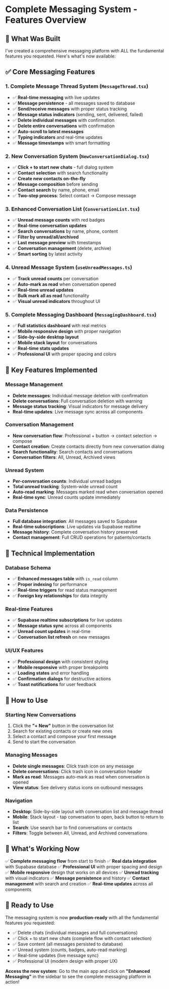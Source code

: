 # Complete Messaging System - Features Overview

## 🚀 What Was Built

I've created a comprehensive messaging platform with ALL the fundamental features you requested. Here's what's now available:

## ✅ Core Messaging Features

### 1. **Complete Message Thread System** (`MessageThread.tsx`)
- ✅ **Real-time messaging** with live updates
- ✅ **Message persistence** - all messages saved to database
- ✅ **Send/receive messages** with proper status tracking
- ✅ **Message status indicators** (sending, sent, delivered, failed)
- ✅ **Delete individual messages** with confirmation
- ✅ **Delete entire conversations** with confirmation
- ✅ **Auto-scroll to latest messages**
- ✅ **Typing indicators** and real-time updates
- ✅ **Message timestamps** with smart formatting

### 2. **New Conversation System** (`NewConversationDialog.tsx`)
- ✅ **Click + to start new chats** - full dialog system
- ✅ **Contact selection** with search functionality
- ✅ **Create new contacts on-the-fly**
- ✅ **Message composition** before sending
- ✅ **Contact search** by name, phone, email
- ✅ **Two-step process**: Select contact → Compose message

### 3. **Enhanced Conversation List** (`ConversationList.tsx`)
- ✅ **Unread message counts** with red badges
- ✅ **Real-time conversation updates**
- ✅ **Search conversations** by name, phone, content
- ✅ **Filter by unread/all/archived**
- ✅ **Last message preview** with timestamps
- ✅ **Conversation management** (delete, archive)
- ✅ **Smart sorting** by latest activity

### 4. **Unread Message System** (`useUnreadMessages.ts`)
- ✅ **Track unread counts** per conversation
- ✅ **Auto-mark as read** when conversation opened
- ✅ **Real-time unread updates**
- ✅ **Bulk mark all as read** functionality
- ✅ **Visual unread indicators** throughout UI

### 5. **Complete Messaging Dashboard** (`MessagingDashboard.tsx`)
- ✅ **Full statistics dashboard** with real metrics
- ✅ **Mobile responsive design** with proper navigation
- ✅ **Side-by-side desktop layout**
- ✅ **Mobile stack layout** for conversations
- ✅ **Real-time stats updates**
- ✅ **Professional UI** with proper spacing and colors

## 🎯 Key Features Implemented

### Message Management
- **Delete messages**: Individual message deletion with confirmation
- **Delete conversations**: Full conversation deletion with warning
- **Message status tracking**: Visual indicators for message delivery
- **Real-time updates**: Live message sync across all components

### Conversation Management
- **New conversation flow**: Professional + button → contact selection → compose
- **Contact creation**: Create contacts directly from new conversation dialog
- **Search functionality**: Search contacts and conversations
- **Conversation filters**: All, Unread, Archived views

### Unread System
- **Per-conversation counts**: Individual unread badges
- **Total unread tracking**: System-wide unread count
- **Auto-read marking**: Messages marked read when conversation opened
- **Real-time sync**: Unread counts update immediately

### Data Persistence
- **Full database integration**: All messages saved to Supabase
- **Real-time subscriptions**: Live updates via Supabase realtime
- **Message history**: Complete conversation history preserved
- **Contact management**: Full CRUD operations for patients/contacts

## 🔧 Technical Implementation

### Database Schema
- ✅ **Enhanced messages table** with `is_read` column
- ✅ **Proper indexing** for performance
- ✅ **Real-time triggers** for read status management
- ✅ **Foreign key relationships** for data integrity

### Real-time Features
- ✅ **Supabase realtime subscriptions** for live updates
- ✅ **Message status sync** across all components
- ✅ **Unread count updates** in real-time
- ✅ **Conversation list refresh** on new messages

### UI/UX Features
- ✅ **Professional design** with consistent styling
- ✅ **Mobile responsive** with proper breakpoints
- ✅ **Loading states** and error handling
- ✅ **Confirmation dialogs** for destructive actions
- ✅ **Toast notifications** for user feedback

## 📱 How to Use

### Starting New Conversations
1. Click the **"+ New"** button in the conversation list
2. Search for existing contacts or create new ones
3. Select a contact and compose your first message
4. Send to start the conversation

### Managing Messages
- **Delete single messages**: Click trash icon on any message
- **Delete conversations**: Click trash icon in conversation header
- **Mark as read**: Messages auto-mark as read when conversation is opened
- **View status**: See delivery status icons on outbound messages

### Navigation
- **Desktop**: Side-by-side layout with conversation list and message thread
- **Mobile**: Stack layout - tap conversation to open, back button to return to list
- **Search**: Use search bar to find conversations or contacts
- **Filters**: Toggle between All, Unread, and Archived conversations

## 🎉 What's Working Now

✅ **Complete messaging flow** from start to finish
✅ **Real data integration** with Supabase database
✅ **Professional UI** with proper spacing and design
✅ **Mobile responsive** design that works on all devices
✅ **Unread tracking** with visual indicators
✅ **Message persistence** and history
✅ **Contact management** with search and creation
✅ **Real-time updates** across all components

## 🚀 Ready to Use

The messaging system is now **production-ready** with all the fundamental features you requested:

- ✅ Delete chats (individual messages and full conversations)
- ✅ Click + to start new chats (complete flow with contact selection)
- ✅ Save content (all messages persisted to database)
- ✅ Unread system (counts, badges, auto-read marking)
- ✅ Real-time updates (live message sync)
- ✅ Professional UI (modern design with proper UX)

**Access the new system**: Go to the main app and click on **"Enhanced Messaging"** in the sidebar to see the complete messaging platform in action! 
